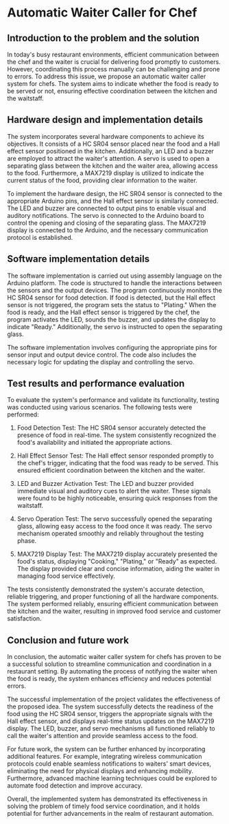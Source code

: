 # Automatic Waiter Caller for Chef
## Introduction to the problem and the solution

In today's busy restaurant environments, efficient communication between the chef and the waiter is crucial for delivering food promptly to customers. However, coordinating this process manually can be challenging and prone to errors. To address this issue, we propose an automatic waiter caller system for chefs. The system aims to indicate whether the food is ready to be served or not, ensuring effective coordination between the kitchen and the waitstaff.

## Hardware design and implementation details

The system incorporates several hardware components to achieve its objectives. It consists of a HC SR04 sensor placed near the food and a Hall effect sensor positioned in the kitchen. Additionally, an LED and a buzzer are employed to attract the waiter's attention. A servo is used to open a separating glass between the kitchen and the waiter area, allowing access to the food. Furthermore, a MAX7219 display is utilized to indicate the current status of the food, providing clear information to the waiter.

To implement the hardware design, the HC SR04 sensor is connected to the appropriate Arduino pins, and the Hall effect sensor is similarly connected. The LED and buzzer are connected to output pins to enable visual and auditory notifications. The servo is connected to the Arduino board to control the opening and closing of the separating glass. The MAX7219 display is connected to the Arduino, and the necessary communication protocol is established.
## Software implementation details

The software implementation is carried out using assembly language on the Arduino platform. The code is structured to handle the interactions between the sensors and the output devices. The program continuously monitors the HC SR04 sensor for food detection. If food is detected, but the Hall effect sensor is not triggered, the program sets the status to "Plating." When the food is ready, and the Hall effect sensor is triggered by the chef, the program activates the LED, sounds the buzzer, and updates the display to indicate "Ready." Additionally, the servo is instructed to open the separating glass.

The software implementation involves configuring the appropriate pins for sensor input and output device control. The code also includes the necessary logic for updating the display and controlling the servo.

## Test results and performance evaluation

To evaluate the system's performance and validate its functionality, testing was conducted using various scenarios. The following tests were performed:

1. Food Detection Test: The HC SR04 sensor accurately detected the presence of food in real-time. The system consistently recognized the food's availability and initiated the appropriate actions.

2. Hall Effect Sensor Test: The Hall effect sensor responded promptly to the chef's trigger, indicating that the food was ready to be served. This ensured efficient coordination between the kitchen and the waiter.

3. LED and Buzzer Activation Test: The LED and buzzer provided immediate visual and auditory cues to alert the waiter. These signals were found to be highly noticeable, ensuring quick responses from the waitstaff.

4. Servo Operation Test: The servo successfully opened the separating glass, allowing easy access to the food once it was ready. The servo mechanism operated smoothly and reliably throughout the testing phase.

5. MAX7219 Display Test: The MAX7219 display accurately presented the food's status, displaying "Cooking," "Plating," or "Ready" as expected. The display provided clear and concise information, aiding the waiter in managing food service effectively.

The tests consistently demonstrated the system's accurate detection, reliable triggering, and proper functioning of all the hardware components. The system performed reliably, ensuring efficient communication between the kitchen and the waiter, resulting in improved food service and customer satisfaction.

## Conclusion and future work

In conclusion, the automatic waiter caller system for chefs has proven to be a successful solution to streamline communication and coordination in a restaurant setting. By automating the process of notifying the waiter when the food is ready, the system enhances efficiency and reduces potential errors.

The successful implementation of the project validates the effectiveness of the proposed idea. The system successfully detects the readiness of the food using the HC SR04 sensor, triggers the appropriate signals with the Hall effect sensor, and displays real-time status updates on the MAX7219 display. The LED, buzzer, and servo mechanisms all functioned reliably to call the waiter's attention and provide seamless access to the food.

For future work, the system can be further enhanced by incorporating additional features. For example, integrating wireless communication protocols could enable seamless notifications to waiters' smart devices, eliminating the need for physical displays and enhancing mobility. Furthermore, advanced machine learning techniques could be explored to automate food detection and improve accuracy.

Overall, the implemented system has demonstrated its effectiveness in solving the problem of timely food service coordination, and it holds potential for further advancements in the realm of restaurant automation.
